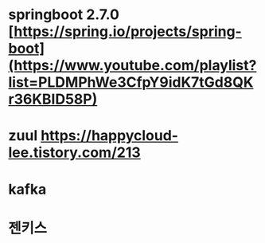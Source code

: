 # springboot 2.7.0 [https://spring.io/projects/spring-boot](https://www.youtube.com/playlist?list=PLDMPhWe3CfpY9idK7tGd8QKr36KBID58P)
# zuul https://happycloud-lee.tistory.com/213
# kafka
# 젠키스
